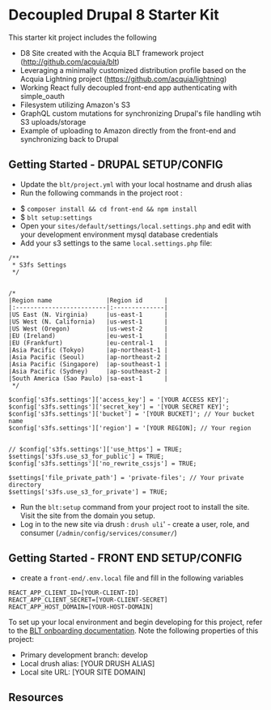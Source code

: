 # Decoupled Drupal 8 Starter Kit

This starter kit project includes the following

- D8 Site created with the Acquia BLT framework project (http://github.com/acquia/blt)
- Leveraging a minimally customized distribution profile based on the Acquia Lightning project (https://github.com/acquia/lightning)
- Working React fully decoupled front-end app authenticating with simple_oauth
- Filesystem utilizing Amazon's S3
- GraphQL custom mutations for synchronizing Drupal's file handling wtih S3 uploads/storage
- Example of uploading to Amazon directly from the front-end and synchronizing back to Drupal

## Getting Started - DRUPAL SETUP/CONFIG

- Update the `blt/project.yml` with your local hostname and drush alias
- Run the following commands in the project root :
* $ `composer install && cd front-end && npm install`
* $ `blt setup:settings`
* Open your `sites/default/settings/local.settings.php` and edit with your development environment mysql database credentials
* Add your s3 settings to the same `local.settings.php` file: 

```
/**
 * S3fs Settings
 */
 
 
/*
|Region name               |Region id      |
|:-------------------------|:--------------|
|US East (N. Virginia)     |us-east-1      |
|US West (N. California)   |us-west-1      |
|US West (Oregon)          |us-west-2      |
|EU (Ireland)              |eu-west-1      |
|EU (Frankfurt)            |eu-central-1   |
|Asia Pacific (Tokyo)      |ap-northeast-1 |
|Asia Pacific (Seoul)      |ap-northeast-2 |
|Asia Pacific (Singapore)  |ap-southeast-1 |
|Asia Pacific (Sydney)     |ap-southeast-2 |
|South America (Sao Paulo) |sa-east-1      |
 */

$config['s3fs.settings']['access_key'] = '[YOUR ACCESS KEY]';
$config['s3fs.settings']['secret_key'] = '[YOUR SECRET KEY]';
$config['s3fs.settings']['bucket'] = '[YOUR BUCKET]'; // Your bucket name
$config['s3fs.settings']['region'] = '[YOUR REGION]; // Your region


// $config['s3fs.settings']['use_https'] = TRUE;
$settings['s3fs.use_s3_for_public'] = TRUE;
$config['s3fs.settings']['no_rewrite_cssjs'] = TRUE;

$settings['file_private_path'] = 'private-files'; // Your private directory
$settings['s3fs.use_s3_for_private'] = TRUE;

```
* Run the `blt:setup` command from your project root to install the site. Visit the site from the domain you setup. 
* Log in to the new site via drush : `drush uli`' - create a user, role, and consumer (`/admin/config/services/consumer/`)


## Getting Started - FRONT END SETUP/CONFIG


* create a `front-end/.env.local` file and fill in the following variables

```$xslt
REACT_APP_CLIENT_ID=[YOUR-CLIENT-ID]
REACT_APP_CLIENT_SECRET=[YOUR-CLIENT-SECRET]
REACT_APP_HOST_DOMAIN=[YOUR-HOST-DOMAIN]
```



To set up your local environment and begin developing for this project, refer to the [BLT onboarding documentation](http://blt.readthedocs.io/en/latest/readme/onboarding/). Note the following properties of this project:
* Primary development branch: develop
* Local drush alias: [YOUR DRUSH ALIAS]
* Local site URL: [YOUR SITE DOMAIN] 

## Resources


